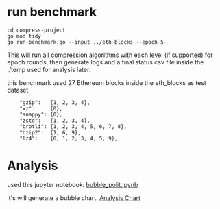 # run benchmark




```
cd compress-project
go mod tidy
go run benchmark.go --input ../eth_blocks --epoch 5
```
This will run all compression algorithms with each level (if supported) for epoch rounds, then generate logs and a final status csv file inside the ./temp used for analysis later.

this benchmark used 27 Ethereum blocks inside the eth_blocks as test dataset.
```
	"gzip":   {1, 2, 3, 4},
	"xz":     {0},
	"snappy": {0},
	"zstd":   {1, 2, 3, 4},
	"brotli": {1, 2, 3, 4, 5, 6, 7, 8},
	"bzip2":  {1, 6, 9},
	"lz4":    {0, 1, 2, 3, 4, 5, 9},
```

# Analysis
used this jupyter notebook:
[bubble_polit.ipynb](https://pikaz76.github.io/block-data/bubble_plot.ipynb)

it's will generate a bubble chart.
[Analysis Chart](https://pikaz76.github.io/block-data/benchmark_interactive.html)

